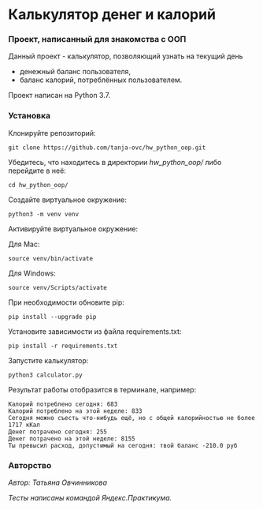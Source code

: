 # Калькулятор денег и калорий

### Проект, написанный для знакомства с ООП

Данный проект - калькулятор, позволяющий узнать на текущий день
- денежный баланс пользователя,
- баланс калорий, потреблённых пользователем.

Проект написан на Python 3.7.


### Установка
Клонируйте репозиторий:

```git clone https://github.com/tanja-ovc/hw_python_oop.git```

Убедитесь, что находитесь в директории _hw_python_oop/_ либо перейдите в неё:

```cd hw_python_oop/```

Cоздайте виртуальное окружение:

```python3 -m venv venv```

Активируйте виртуальное окружение:

Для Mac:
 
```source venv/bin/activate```

Для Windows:

```source venv/Scripts/activate```

При необходимости обновите pip:

```pip install --upgrade pip```

Установите зависимости из файла requirements.txt:

```pip install -r requirements.txt```

Запустите калькулятор:

```python3 calculator.py```


Результат работы отобразится в терминале, например:

```
Калорий потреблено сегодня: 683
Калорий потреблено на этой неделе: 833
Сегодня можно съесть что-нибудь ещё, но с общей калорийностью не более 1717 кКал
Денег потрачено сегодня: 255
Денег потрачено на этой неделе: 8155
Ты превысил расход, допустимый на сегодня: твой баланс -210.0 руб
```


### Авторство
_Автор: Татьяна Овчинникова_

_Тесты написаны командой Яндекс.Практикума._
